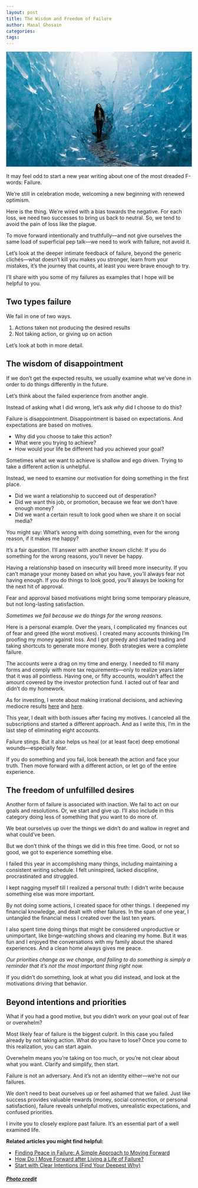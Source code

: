 ```yaml
---
layout: post
title: The Wisdom and Freedom of Failure
author: Manal Ghosain
categories:
tags:
---
```


![Failing](/images/fail-2.jpg)

It may feel odd to start a new year writing about one of the most dreaded F-words: Failure.

We’re still in celebration mode, welcoming a new beginning with renewed optimism.

Here is the thing. We’re wired with a bias towards the negative. For each loss, we need two successes to bring us back to neutral. So, we tend to avoid the pain of loss like the plague.

To move forward intentionally and truthfully—and not give ourselves the same load of superficial pep talk—we need to work with failure, not avoid it.

Let’s look at the deeper intimate feedback of failure, beyond the generic clichés—what doesn’t kill you makes you stronger, learn from your mistakes, it’s the journey that counts, at least you were brave enough to try.

I’ll share with you some of my failures as examples that I hope will be helpful to you.

## Two types failure

We fail in one of two ways.

1. Actions taken not producing the desired results
2. Not taking action, or giving up on action

Let’s look at both in more detail.

## The wisdom of disappointment

If we don’t get the expected results, we usually examine what we’ve done in order to do things differently in the future.

Let’s think about the failed experience from another angle.

Instead of asking what I did wrong, let’s ask *why* did I choose to do this?

Failure is disappointment. Disappointment is based on expectations. And expectations are based on motives.

- Why did you choose to take this action?
- What were you trying to achieve?
- How would your life be different had you achieved your goal?

Sometimes what we want to achieve is shallow and ego driven. Trying to take a different action is unhelpful.

Instead, we need to examine our motivation for doing something in the first place.

- Did we want a relationship to succeed out of desperation?
- Did we want this job, or promotion, because we fear we don’t have enough money?
- Did we want a certain result to look good when we share it on social media?

You might say: What’s wrong with doing something, even for the wrong reason, if it makes me happy?

It’s a fair question. I’ll answer with another known cliché: If you do something for the wrong reasons, you’ll never be happy.

Having a relationship based on insecurity will breed more insecurity. If you can’t manage your money based on what you have, you’ll always fear not having enough. If you do things to look good, you’ll always be looking for the next hit of approval.

Fear and approval based motivations might bring some temporary pleasure, but not long-lasting satisfaction.

*Sometimes we fail because we do things for the wrong reasons.*

Here is a personal example. Over the years, I complicated my finances out of fear and greed (the worst motives). I created many accounts thinking I’m proofing my money against loss. And I got greedy and started trading and taking shortcuts to generate more money. Both strategies were a complete failure.

The accounts were a drag on my time and energy. I needed to fill many forms and comply with more tax requirements—only to realize years later that it was all pointless. Having one, or fifty accounts, wouldn’t affect the amount covered by the investor protection fund. I acted out of fear and didn’t do my homework.

As for investing, I wrote about making irrational decisions, and achieving mediocre results [here](/medio) and [here](/medio-lessons). 

This year, I dealt with both issues after facing my motives. I canceled all the subscriptions and started a different approach. And as I write this, I’m in the last step of eliminating eight accounts.

Failure stings. But it also helps us heal (or at least face) deep emotional wounds—especially fear.

If you do something and you fail, look beneath the action and face your truth. Then move forward with a different action, or let go of the entire experience.

## The freedom of unfulfilled desires

Another form of failure is associated with inaction. We fail to act on our goals and resolutions. Or, we start and give up. I’ll also include in this category doing less of something that you want to do more of.

We beat ourselves up over the things we didn’t do and wallow in regret and what could’ve been.

But we don’t think of the things we did in this free time. Good, or not so good, we got to experience something else.

I failed this year in accomplishing many things, including maintaining a consistent writing schedule. I felt uninspired, lacked discipline, procrastinated and struggled.

I kept nagging myself till I realized a personal truth: I didn’t write because something else was more important.

By not doing some actions, I created space for other things. I deepened my financial knowledge, and dealt with other failures. In the span of one year, I untangled the financial mess I created over the last ten years.

I also spent time doing things that might be considered unproductive or unimportant, like binge-watching shows and cleaning my home. But it was fun and I enjoyed the conversations with my family about the shared experiences. And a clean home always gives me peace.

*Our priorities change as we change, and failing to do something is simply a reminder that it’s not the most important thing right now.*

If you didn’t do something, look at what you did instead, and look at the motivations driving that behavior.

## Beyond intentions and priorities

What if you had a good motive, but you didn’t work on your goal out of fear or overwhelm?

Most likely fear of failure is the biggest culprit. In this case you failed already by not taking action. What do you have to lose? Once you come to this realization, you can start again.

Overwhelm means you’re taking on too much, or you’re not clear about what you want. Clarify and simplify, then start.

Failure is not an adversary. And it’s not an identity either—we’re not our failures.

We don’t need to beat ourselves up or feel ashamed that we failed. Just like success provides valuable rewards (money, social connection, or personal satisfaction), failure reveals unhelpful motives, unrealistic expectations, and confused priorities.

I invite you to closely explore past failure. It’s an essential part of a well examined life. 

**Related articles you might find helpful:**

- [Finding Peace in Failure: A Simple Approach to Moving Forward](/finding-peace-in-failure/)
- [How Do I Move Forward after Living a Life of Failure?](/moving-after-failing/)
- [Start with Clear Intentions (Find Your Deepest Why)](/clear-intentions/)

##### [Photo credit](https://unsplash.com/photos/9ays-Cqpqr8)
